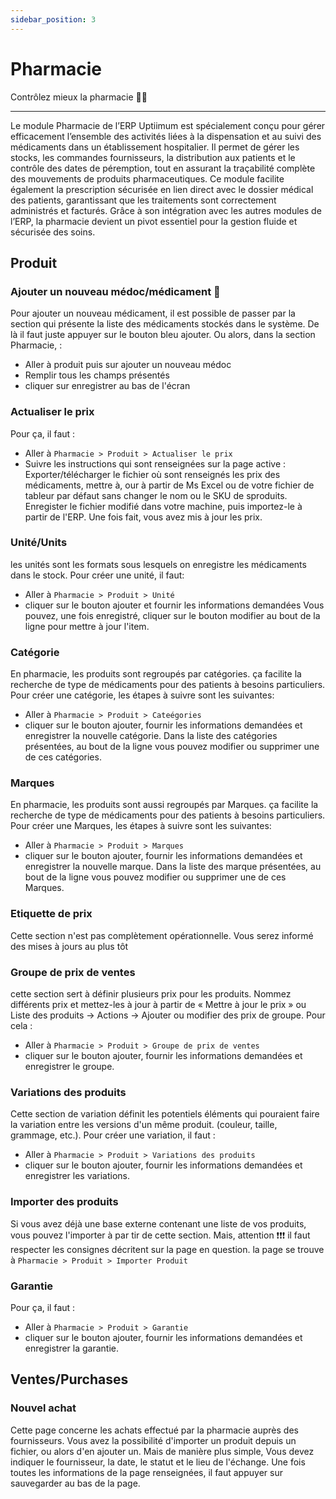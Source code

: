 ```yaml
---
sidebar_position: 3
---
```


# Pharmacie

Contrôlez mieux la pharmacie 💊🔬

---

Le module Pharmacie de l’ERP Uptiimum est spécialement conçu pour gérer efficacement l’ensemble des activités liées à la dispensation et au suivi des médicaments dans un établissement hospitalier. Il permet de gérer les stocks, les commandes fournisseurs, la distribution aux patients et le contrôle des dates de péremption, tout en assurant la traçabilité complète des mouvements de produits pharmaceutiques. Ce module facilite également la prescription sécurisée en lien direct avec le dossier médical des patients, garantissant que les traitements sont correctement administrés et facturés. Grâce à son intégration avec les autres modules de l’ERP, la pharmacie devient un pivot essentiel pour la gestion fluide et sécurisée des soins.

## Produit
### Ajouter un nouveau médoc/médicament 💊
Pour ajouter un nouveau médicament, il est possible de passer par la section qui présente la liste des médicaments stockés dans le système. De là il faut juste appuyer sur le bouton bleu ajouter. Ou alors, dans la section Pharmacie, :
- Aller à produit puis sur ajouter un nouveau médoc
- Remplir tous les champs présentés
- cliquer sur enregistrer au bas de l'écran

### Actualiser le prix
Pour ça, il faut :
- Aller à `Pharmacie > Produit > Actualiser le prix`
- Suivre les instructions qui sont renseignées sur la page active : Exporter/télécharger le fichier où sont renseignés les prix des médicaments, mettre à, our à partir de Ms Excel ou de votre fichier de tableur par défaut sans changer le nom ou le SKU de sproduits. Enregister le fichier modifié dans votre machine, puis importez-le à partir de l'ERP. Une fois fait, vous avez mis à jour les prix.

### Unité/Units
les unités sont les formats sous lesquels on enregistre les médicaments dans le stock. Pour créer une unité, il faut:
- Aller à `Pharmacie > Produit > Unité`
- cliquer sur le bouton ajouter et fournir les informations demandées
Vous pouvez, une fois enregistré, cliquer sur le bouton modifier au bout de la ligne pour mettre à jour l'item.

### Catégorie
En pharmacie, les produits sont regroupés par catégories. ça facilite la recherche de type de médicaments pour des patients à besoins particuliers. Pour créer une catégorie, les étapes à suivre sont les suivantes:
- Aller à `Pharmacie > Produit > Cateégories`
- cliquer sur le bouton ajouter, fournir les informations demandées et enregistrer la nouvelle catégorie.
Dans la liste des catégories présentées, au bout de la ligne vous pouvez modifier ou supprimer une de ces catégories.

### Marques
En pharmacie, les produits sont aussi regroupés par Marques. ça facilite la recherche de type de médicaments pour des patients à besoins particuliers. Pour créer une Marques, les étapes à suivre sont les suivantes:
- Aller à `Pharmacie > Produit > Marques`
- cliquer sur le bouton ajouter, fournir les informations demandées et enregistrer la nouvelle marque.
Dans la liste des marque présentées, au bout de la ligne vous pouvez modifier ou supprimer une de ces Marques.

### Etiquette de prix
Cette section n'est pas complètement opérationnelle. Vous serez informé des mises à jours au plus tôt

### Groupe de prix de ventes
cette section sert à définir plusieurs prix pour les produits. Nommez différents prix et mettez-les à jour à partir de « Mettre à jour le prix » ou Liste des produits -> Actions -> Ajouter ou modifier des prix de groupe.
Pour cela : 
- Aller à `Pharmacie > Produit > Groupe de prix de ventes` 
- cliquer sur le bouton ajouter, fournir les informations demandées et enregistrer le groupe.

### Variations des produits
Cette section de variation définit les potentiels éléments qui pouraient faire la variation entre les versions d'un même produit. (couleur, taille, grammage, etc.). Pour créer une variation, il faut :
- Aller à `Pharmacie > Produit > Variations des produits`
- cliquer sur le bouton ajouter, fournir les informations demandées et enregistrer les variations.

### Importer des produits
Si vous avez déjà une base externe contenant une liste de vos produits, vous pouvez l'importer à par tir de cette section. Mais, attention ❗❗❗ il faut respecter les consignes décritent sur la page en question. la page se trouve à `Pharmacie > Produit > Importer Produit`

### Garantie
Pour ça, il faut :
- Aller à `Pharmacie > Produit > Garantie`
- cliquer sur le bouton ajouter, fournir les informations demandées et enregistrer la garantie.


## Ventes/Purchases
### Nouvel achat
Cette page concerne les achats effectué par la pharmacie auprès des fournisseurs. Vous avez la possibilité d'importer un produit depuis un fichier, ou alors d'en ajouter un. Mais de manière plus simple, Vous devez indiquer le fournisseur, la date, le statut et le lieu de l'échange. Une fois toutes les informations de la page renseignées, il faut appuyer sur sauvegarder au bas de la page.